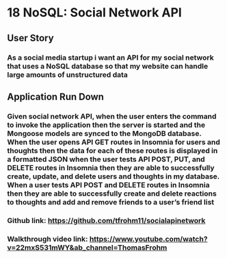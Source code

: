 # 18 NoSQL: Social Network API

## User Story
### As a social media startup i want an API for my social network that uses a NoSQL database so that my website can handle large amounts of unstructured data

## Application Run Down
### Given social network API, when the user enters the command to invoke the application then the server is started and the Mongoose models are synced to the MongoDB database. When the user opens API GET routes in Insomnia for users and thoughts then the data for each of these routes is displayed in a formatted JSON when the user tests API POST, PUT, and DELETE routes in Insomnia then they are able to successfully create, update, and delete users and thoughts in my database. When a user tests API POST and DELETE routes in Insomnia then they are able to successfully create and delete reactions to thoughts and add and remove friends to a user’s friend list

### Github link: https://github.com/tfrohm11/socialapinetwork
### Walkthrough video link: https://www.youtube.com/watch?v=22mxS531mWY&ab_channel=ThomasFrohm
